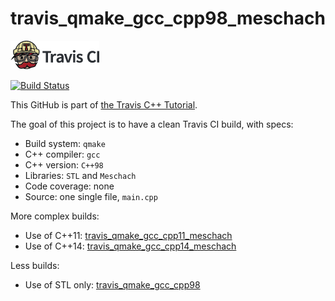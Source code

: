 # travis_qmake_gcc_cpp98_meschach

[![Travis CI logo](TravisCI.png)](https://travis-ci.org)

[![Build Status](https://travis-ci.org/richelbilderbeek/travis_qmake_gcc_cpp98_meschach.svg?branch=master)](https://travis-ci.org/richelbilderbeek/travis_qmake_gcc_cpp98_meschach)

This GitHub is part of [the Travis C++ Tutorial](https://github.com/richelbilderbeek/travis_cpp_tutorial).

The goal of this project is to have a clean Travis CI build, with specs:
 * Build system: `qmake`
 * C++ compiler: `gcc`
 * C++ version: `C++98`
 * Libraries: `STL` and `Meschach`
 * Code coverage: none
 * Source: one single file, `main.cpp`

More complex builds:
 * Use of C++11: [travis_qmake_gcc_cpp11_meschach](https://www.github.com/richelbilderbeek/travis_qmake_gcc_cpp11_meschach)
 * Use of C++14: [travis_qmake_gcc_cpp14_meschach](https://www.github.com/richelbilderbeek/travis_qmake_gcc_cpp14_meschach)

Less builds:
 * Use of STL only: [travis_qmake_gcc_cpp98](https://www.github.com/richelbilderbeek/travis_qmake_gcc_cpp98)
